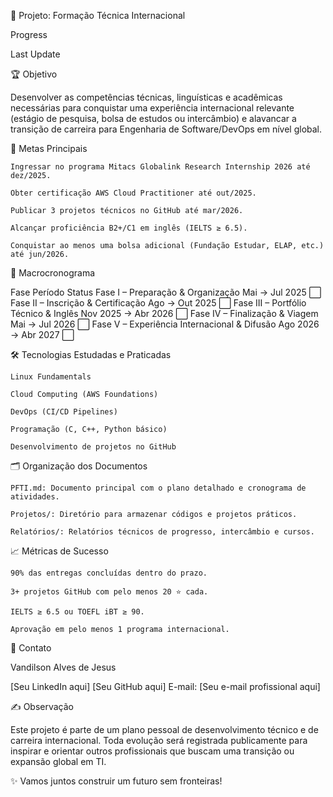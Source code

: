 📘 Projeto: Formação Técnica Internacional

Progress

Last Update


🏆 Objetivo

Desenvolver as competências técnicas, linguísticas e acadêmicas necessárias para conquistar uma experiência internacional relevante (estágio de pesquisa, bolsa de estudos ou intercâmbio) e alavancar a transição de carreira para Engenharia de Software/DevOps em nível global.


🎯 Metas Principais

    Ingressar no programa Mitacs Globalink Research Internship 2026 até dez/2025.

    Obter certificação AWS Cloud Practitioner até out/2025.

    Publicar 3 projetos técnicos no GitHub até mar/2026.

    Alcançar proficiência B2+/C1 em inglês (IELTS ≥ 6.5).

    Conquistar ao menos uma bolsa adicional (Fundação Estudar, ELAP, etc.) até jun/2026.


📅 Macrocronograma

Fase	Período	Status
Fase I – Preparação & Organização	Mai → Jul 2025	⬜
Fase II – Inscrição & Certificação	Ago → Out 2025	⬜
Fase III – Portfólio Técnico & Inglês	Nov 2025 → Abr 2026	⬜
Fase IV – Finalização & Viagem	Mai → Jul 2026	⬜
Fase V – Experiência Internacional & Difusão	Ago 2026 → Abr 2027	⬜


🛠️ Tecnologias Estudadas e Praticadas

    Linux Fundamentals

    Cloud Computing (AWS Foundations)

    DevOps (CI/CD Pipelines)

    Programação (C, C++, Python básico)

    Desenvolvimento de projetos no GitHub


🗂️ Organização dos Documentos

    PFTI.md: Documento principal com o plano detalhado e cronograma de atividades.

    Projetos/: Diretório para armazenar códigos e projetos práticos.

    Relatórios/: Relatórios técnicos de progresso, intercâmbio e cursos.


📈 Métricas de Sucesso

    90% das entregas concluídas dentro do prazo.

    3+ projetos GitHub com pelo menos 20 ⭐ cada.

    IELTS ≥ 6.5 ou TOEFL iBT ≥ 90.

    Aprovação em pelo menos 1 programa internacional.


🤝 Contato

Vandilson Alves de Jesus

[Seu LinkedIn aqui]
[Seu GitHub aqui]
E-mail: [Seu e-mail profissional aqui]


✍️ Observação

Este projeto é parte de um plano pessoal de desenvolvimento técnico e de carreira internacional. Toda evolução será registrada publicamente para inspirar e orientar outros profissionais que buscam uma transição ou expansão global em TI.

✨ Vamos juntos construir um futuro sem fronteiras!
